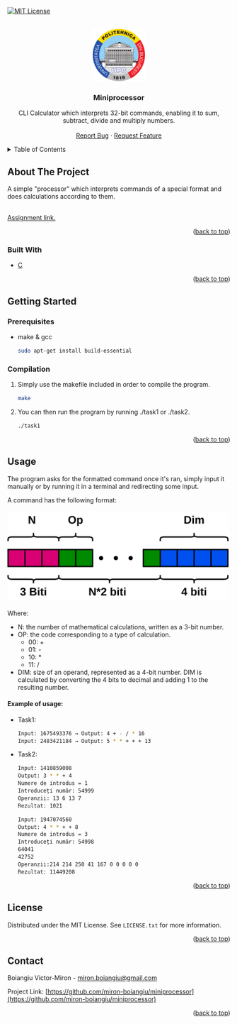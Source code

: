 <div id="top"></div>

[![MIT License][license-shield]][license-url]



<!-- PROJECT LOGO -->
<br />
<div align="center">
  <a href="https://github.com/miron-boiangiu/miniprocessor">
    <img src="images/logo.png" alt="Logo" width="120" height="120">
  </a>

<h3 align="center">Miniprocessor</h3>

  <p align="center">
    CLI Calculator which interprets 32-bit commands, enabling it to sum, subtract, divide and multiply numbers.
    <br />
    <br />
    <a href="https://github.com/miron-boiangiu/miniprocessor/issues">Report Bug</a>
    ·
    <a href="https://github.com/miron-boiangiu/miniprocessor/issues">Request Feature</a>
  </p>
</div>



<!-- TABLE OF CONTENTS -->
<details>
  <summary>Table of Contents</summary>
  <ol>
    <li>
      <a href="#about-the-project">About The Project</a>
      <ul>
        <li><a href="#built-with">Built With</a></li>
      </ul>
    </li>
    <li>
      <a href="#getting-started">Getting Started</a>
      <ul>
        <li><a href="#prerequisites">Prerequisites</a></li>
      </ul>
    </li>
    <li><a href="#usage">Usage</a></li>
    <li><a href="#license">License</a></li>
    <li><a href="#contact">Contact</a></li>
  </ol>
</details>



<!-- ABOUT THE PROJECT -->
## About The Project

A simple "processor" which interprets commands of a special format and does calculations according to them.

<br>
<a href="https://ocw.cs.pub.ro/courses/programare/teme_2021/tema1_2021_cbd">Assignment link.</a>

<p align="right">(<a href="#top">back to top</a>)</p>



### Built With

* [C](http://www.open-std.org/jtc1/sc22/wg14/)


<p align="right">(<a href="#top">back to top</a>)</p>



<!-- GETTING STARTED -->
## Getting Started



### Prerequisites

* make & gcc
  ```sh
  sudo apt-get install build-essential
  ```

### Compilation

1. Simply use the makefile included in order to compile the program.
   ```sh
   make
   ```
2. You can then run the program by running ./task1 or ./task2.
   ```sh
   ./task1
   ```

<p align="right">(<a href="#top">back to top</a>)</p>



<!-- USAGE EXAMPLES -->
## Usage
The program asks for the formatted command once it's ran, simply input it manually or by running it in a terminal and redirecting some input.

A command has the following format:  
<br>
<img src="images/untitled_diagram.png" alt="diagram" width="500">  
<br>
Where:  
- N: the number of mathematical calculations, written as a 3-bit number.  
- OP: the code corresponding to a type of calculation.  
    - 00: +  
	- 01: -  
	- 10: *  
	- 11: /  
- DIM: size of an operand, represented as a 4-bit number. DIM is calculated by converting the 4 bits to decimal and adding 1 to the resulting number.

#### Example of usage:

* []() Task1:    
	```sh
	Input: 1675493376 → Output: 4 + - / * 16  
	Input: 2483421184 → Output: 5 * * + + + 13  
	```
* []() Task2:     
	```sh
	Input: 1410859008  
	Output: 3 * * + 4  
	Numere de introdus = 1  
	Introduceți număr: 54999  
	Operanzii: 13 6 13 7  
	Rezultat: 1021  
	```
	```sh
	Input: 1947074560  
	Output: 4 * * + + 8  
	Numere de introdus = 3  
	Introduceți număr: 54998  
	64041  
	42752  
	Operanzii:214 214 250 41 167 0 0 0 0 0  
	Rezultat: 11449208  
	```
<p align="right">(<a href="#top">back to top</a>)</p>



<!-- LICENSE -->
## License

Distributed under the MIT License. See `LICENSE.txt` for more information.

<p align="right">(<a href="#top">back to top</a>)</p>



<!-- CONTACT -->
## Contact

Boiangiu Victor-Miron - miron.boiangiu@gmail.com

Project Link: [https://github.com/miron-boiangiu/miniprocessor](https://github.com/miron-boiangiu/miniprocessor)

<p align="right">(<a href="#top">back to top</a>)</p>



<!-- MARKDOWN LINKS & IMAGES -->
<!-- https://www.markdownguide.org/basic-syntax/#reference-style-links -->
[contributors-shield]: https://img.shields.io/github/contributors/github_username/repo_name.svg?style=for-the-badge
[contributors-url]:https://github.com/miron-boiangiu/miniprocessor/graphs/contributors
[forks-shield]: https://img.shields.io/github/forks/github_username/repo_name.svg?style=for-the-badge
[forks-url]:https://github.com/miron-boiangiu/miniprocessor/network/members
[stars-shield]: https://img.shields.io/github/stars/github_username/repo_name.svg?style=for-the-badge
[stars-url]:https://github.com/miron-boiangiu/miniprocessor/stargazers
[issues-shield]: https://img.shields.io/github/issues/github_username/repo_name.svg?style=for-the-badge
[issues-url]:https://github.com/miron-boiangiu/miniprocessor/issues
[license-shield]: https://img.shields.io/github/license/miron-boiangiu/miniprocessor.svg?style=for-the-badge
[license-url]:https://github.com/miron-boiangiu/miniprocessor/blob/master/LICENSE.txt
[linkedin-shield]: https://img.shields.io/badge/-LinkedIn-black.svg?style=for-the-badge&logo=linkedin&colorB=555
[linkedin-url]: https://linkedin.com/in/linkedin_username
[product-screenshot]: images/screenshot.png
